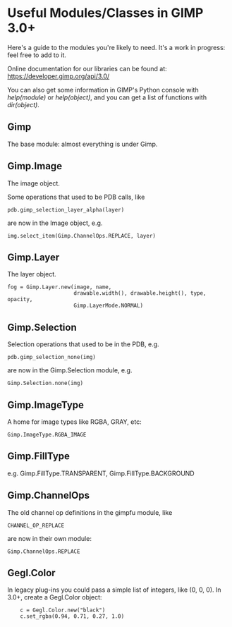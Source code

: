 # Useful Modules/Classes in GIMP 3.0+

Here's a guide to the modules you're likely to need.
It's a work in progress: feel free to add to it.

Online documentation for our libraries can be found at:
https://developer.gimp.org/api/3.0/

You can also get some information in GIMP's Python console with
*help(module)* or *help(object)*, and you can get a list of functions
with *dir(object)*.

## Gimp

The base module: almost everything is under Gimp.

## Gimp.Image

The image object.

Some operations that used to be PDB calls, like
```
pdb.gimp_selection_layer_alpha(layer)
```
are now in the Image object, e.g.
```
img.select_item(Gimp.ChannelOps.REPLACE, layer)
```

## Gimp.Layer

The layer object.

```
fog = Gimp.Layer.new(image, name,
                     drawable.width(), drawable.height(), type, opacity,
                     Gimp.LayerMode.NORMAL)
```

## Gimp.Selection

Selection operations that used to be in the PDB, e.g.
```
pdb.gimp_selection_none(img)
```
are now in the Gimp.Selection module, e.g.
```
Gimp.Selection.none(img)
```

## Gimp.ImageType

A home for image types like RGBA, GRAY, etc:
```
Gimp.ImageType.RGBA_IMAGE
```

## Gimp.FillType

e.g. Gimp.FillType.TRANSPARENT, Gimp.FillType.BACKGROUND

## Gimp.ChannelOps

The old channel op definitions in the gimpfu module, like
```
CHANNEL_OP_REPLACE
```
are now in their own module:

```
Gimp.ChannelOps.REPLACE
```

## Gegl.Color

In legacy plug-ins you could pass a simple list of integers, like (0, 0, 0).
In 3.0+, create a Gegl.Color object:

```
    c = Gegl.Color.new("black")
    c.set_rgba(0.94, 0.71, 0.27, 1.0)
```
